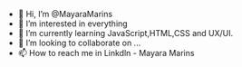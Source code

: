 - 👋 Hi, I’m @MayaraMarins
- 👀 I’m interested in everything
- 🌱 I’m currently learning JavaScript,HTML,CSS and UX/UI.
- 💞️ I’m looking to collaborate on ...
- 📫 How to reach me in Linkdln - Mayara Marins

<!---
MayaraMarins/MayaraMarins is a ✨ special ✨ repository because its `README.md` (this file) appears on your GitHub profile.
You can click the Preview link to take a look at your changes.
--->
